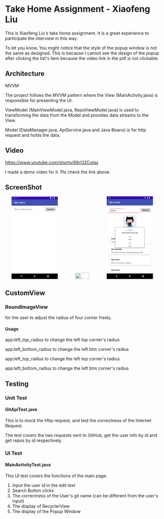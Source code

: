 # Take Home Assignment - Xiaofeng Liu

This is Xiaofeng Liu's take home assignment. It is a great experience
to participate the interview in this way.

To let you know, You might notice that the style of the popup window is not the same as designed.
This is because I cannot see the design of the popup after clicking the list's item because the video link in the pdf is not clickable.


## 
## Architecture
MVVM

The project follows the MVVM pattern where the View (MainActivity.java)
is responsible for presenting the UI. 

ViewModel (MainViewModel.java, RepoViewModel.java) is used to
transforming the data from the Model and provides data streams to the View.

Model (DataManager.java, ApiService.java and Java Beans) is for http request and holds the data.

## Video
https://www.youtube.com/shorts/89rI3ZColqs

I made a demo video for it. Pls check the link above.

## ScreenShot

<div align="center">
    <img src="https://github.com/i-xfliu/Scotia/blob/main/main1.png" width="30%" height="50%"/> <img src=".https://github.com/i-xfliu/Scotia/blob/main/main2.png" width="30%" height="50%"/> 
<img src="https://github.com/i-xfliu/Scotia/blob/main/main3.png" width="30%" height="50%"/>
</div>



## CustomView
### RoundImageView
for the user to adjust the radius of four corner freely.
#### Usage
app:left_top_radius to change the left top corner's radius

app:left_bottom_radius to change the left btm corner's radius

app:left_top_radius to change the left top corner's radius

app:left_bottom_radius to change the left btm corner's radius

## Testing

### Unit Test
#### GitApiTest.jave
This is to mock the Http request, and test the correctness of the Internet Request.

The test covers the two requests sent to GitHub, get the user info by id and get repos by id respectively.

### UI Test
#### MainActivityTest.java
This UI test covers the functions of the main page:
1. Input the user id in the edit text
2. Search Button clicks
3. The correctness of the User's git name (can be different from the user's input)
4. The display of RecyclerView
5. The display of the Popup Window


